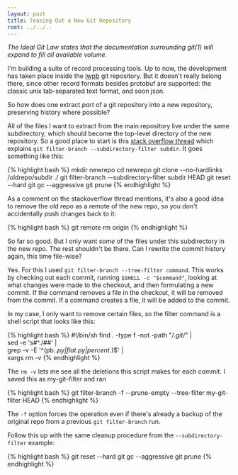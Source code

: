```yaml
---
layout: post
title: Teasing Out a New Git Repository
root: ../../..
---
```


*The Ideal Git Law states that the documentation surrounding git(1) will expand to fill all available volume.*

I'm building a suite of record processing tools. Up to now, the development has taken place inside the [lwpb](https://github.com/acg/lwpb) git repository. But it doesn't really belong there, since other record formats besides protobuf are supported: the classic unix tab-separated text format, and soon json.

So how does one extract *part* of a git repository into a new repository, preserving history where possible?

All of the files I want to extract from the main repository live under the same subdirectory, which should become the top-level directory of the new repository. So a good place to start is this [stack overflow thread](http://stackoverflow.com/questions/359424/detach-subdirectory-into-separate-git-repository) which explains `git filter-branch --subdirectory-filter subdir`. It goes something like this:

{% highlight bash %}
mkdir newrepo
cd newrepo
git clone --no-hardlinks /oldrepo/subdir ./
git filter-branch --subdirectory-filter subdir HEAD
git reset --hard
git gc --aggressive
git prune
{% endhighlight %}

As a comment on the stackoverflow thread mentions, it's also a good idea to remove the old repo as a remote of the new repo, so you don't accidentally push changes back to it:

{% highlight bash %}
git remote rm origin
{% endhighlight %}

So far so good. But I only want *some* of the files under this subdirectory in the new repo. The rest shouldn't be there. Can I rewrite the commit history again, this time file-wise?

Yes. For this I used `git filter-branch --tree-filter command`. This works by checking out each commit, running `$SHELL -c "$command"`, looking at what changes were made to the checkout, and then formulating a new commit. If the command removes a file in the checkout, it will be removed from the commit. If a command creates a file, it will be added to the commit.

In my case, I only want to remove certain files, so the filter command is a shell script that looks like this:

{% highlight bash %}
#!/bin/sh
find . -type f -not -path "*/.git/*" | \
sed -e 's#^./##' | \
grep -v -E '^(pb.*\.py|flat\.py|percent.*)$' | \
xargs rm -v
{% endhighlight %}

The `rm -v` lets me see all the deletions this script makes for each commit. I saved this as my-git-filter and ran

{% highlight bash %}
git filter-branch -f --prune-empty --tree-filter my-git-filter HEAD
{% endhighlight %}

The `-f` option forces the operation even if there's already a backup of the original repo from a previous `git filter-branch` run.

Follow this up with the same cleanup procedure from the `--subdirectory-filter` example:

{% highlight bash %}
git reset --hard
git gc --aggressive
git prune
{% endhighlight %}


